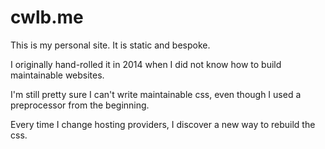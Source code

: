 # cwlb.me

This is my personal site. It is static and bespoke.

I originally hand-rolled it in 2014 when I did not know how to build maintainable websites.

I'm still pretty sure I can't write maintainable css, even though I used a preprocessor from the beginning.

Every time I change hosting providers, I discover a new way to rebuild the css.

